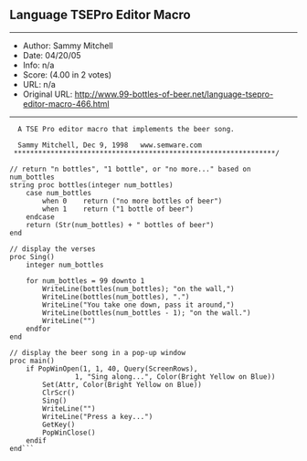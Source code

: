 
## Language TSEPro Editor Macro ##
---
- Author: Sammy Mitchell
- Date: 04/20/05
- Info: n/a
- Score:  (4.00 in 2 votes)
- URL: n/a
- Original URL: http://www.99-bottles-of-beer.net/language-tsepro-editor-macro-466.html
---

```/****************************************************************
  A TSE Pro editor macro that implements the beer song.

  Sammy Mitchell, Dec 9, 1998   www.semware.com
 ****************************************************************/

// return "n bottles", "1 bottle", or "no more..." based on num_bottles
string proc bottles(integer num_bottles)
    case num_bottles
        when 0    return ("no more bottles of beer")
        when 1    return ("1 bottle of beer")
    endcase
    return (Str(num_bottles) + " bottles of beer")
end

// display the verses
proc Sing()
    integer num_bottles

    for num_bottles = 99 downto 1
        WriteLine(bottles(num_bottles); "on the wall,")
        WriteLine(bottles(num_bottles), ".")
        WriteLine("You take one down, pass it around,")
        WriteLine(bottles(num_bottles - 1); "on the wall.")
        WriteLine("")
    endfor
end

// display the beer song in a pop-up window
proc main()
    if PopWinOpen(1, 1, 40, Query(ScreenRows),
                1, "Sing along...", Color(Bright Yellow on Blue))
        Set(Attr, Color(Bright Yellow on Blue))
        ClrScr()
        Sing()
        WriteLine("")
        WriteLine("Press a key...")
        GetKey()
        PopWinClose()
    endif
end```